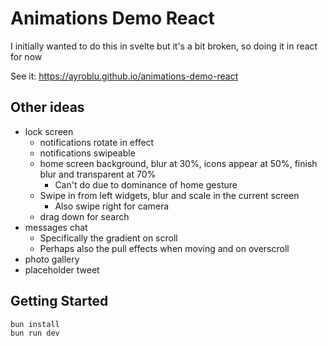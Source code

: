 # Animations Demo React

I initially wanted to do this in svelte but it's a bit broken, so doing it in react for now

See it: https://ayroblu.github.io/animations-demo-react

## Other ideas

- lock screen
    - notifications rotate in effect
    - notifications swipeable
    - home screen background, blur at 30%, icons appear at 50%, finish blur and transparent at 70%
        - Can't do due to dominance of home gesture
    - Swipe in from left widgets, blur and scale in the current screen
        - Also swipe right for camera
    - drag down for search
- messages chat
    - Specifically the gradient on scroll
    - Perhaps also the pull effects when moving and on overscroll
- photo gallery
- placeholder tweet

## Getting Started

```sh
bun install
bun run dev
```
